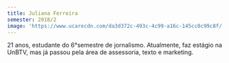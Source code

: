 ```yaml
---
title: Juliana Ferreira
semester: 2018/2
image: 'https://www.ucarecdn.com/da3d372c-493c-4c99-a16c-145cc0c99c8f/'
---
```

21 anos, estudante do 6°semestre de jornalismo. Atualmente, faz estágio na UnBTV, mas já passou pela área de assessoria, texto e marketing.
